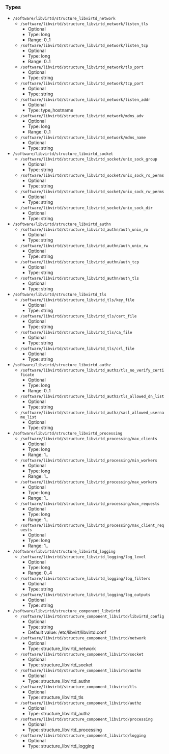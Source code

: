 
### Types

 - `/software/libvirtd/structure_libvirtd_network`
    - `/software/libvirtd/structure_libvirtd_network/listen_tls`
        - Optional
        - Type: long
        - Range: 0..1
    - `/software/libvirtd/structure_libvirtd_network/listen_tcp`
        - Optional
        - Type: long
        - Range: 0..1
    - `/software/libvirtd/structure_libvirtd_network/tls_port`
        - Optional
        - Type: string
    - `/software/libvirtd/structure_libvirtd_network/tcp_port`
        - Optional
        - Type: string
    - `/software/libvirtd/structure_libvirtd_network/listen_addr`
        - Optional
        - Type: type_hostname
    - `/software/libvirtd/structure_libvirtd_network/mdns_adv`
        - Optional
        - Type: long
        - Range: 0..1
    - `/software/libvirtd/structure_libvirtd_network/mdns_name`
        - Optional
        - Type: string
 - `/software/libvirtd/structure_libvirtd_socket`
    - `/software/libvirtd/structure_libvirtd_socket/unix_sock_group`
        - Optional
        - Type: string
    - `/software/libvirtd/structure_libvirtd_socket/unix_sock_ro_perms`
        - Optional
        - Type: string
    - `/software/libvirtd/structure_libvirtd_socket/unix_sock_rw_perms`
        - Optional
        - Type: string
    - `/software/libvirtd/structure_libvirtd_socket/unix_sock_dir`
        - Optional
        - Type: string
 - `/software/libvirtd/structure_libvirtd_authn`
    - `/software/libvirtd/structure_libvirtd_authn/auth_unix_ro`
        - Optional
        - Type: string
    - `/software/libvirtd/structure_libvirtd_authn/auth_unix_rw`
        - Optional
        - Type: string
    - `/software/libvirtd/structure_libvirtd_authn/auth_tcp`
        - Optional
        - Type: string
    - `/software/libvirtd/structure_libvirtd_authn/auth_tls`
        - Optional
        - Type: string
 - `/software/libvirtd/structure_libvirtd_tls`
    - `/software/libvirtd/structure_libvirtd_tls/key_file`
        - Optional
        - Type: string
    - `/software/libvirtd/structure_libvirtd_tls/cert_file`
        - Optional
        - Type: string
    - `/software/libvirtd/structure_libvirtd_tls/ca_file`
        - Optional
        - Type: string
    - `/software/libvirtd/structure_libvirtd_tls/crl_file`
        - Optional
        - Type: string
 - `/software/libvirtd/structure_libvirtd_authz`
    - `/software/libvirtd/structure_libvirtd_authz/tls_no_verify_certificate`
        - Optional
        - Type: long
        - Range: 0..1
    - `/software/libvirtd/structure_libvirtd_authz/tls_allowed_dn_list`
        - Optional
        - Type: string
    - `/software/libvirtd/structure_libvirtd_authz/sasl_allowed_username_list`
        - Optional
        - Type: string
 - `/software/libvirtd/structure_libvirtd_processing`
    - `/software/libvirtd/structure_libvirtd_processing/max_clients`
        - Optional
        - Type: long
        - Range: 1..
    - `/software/libvirtd/structure_libvirtd_processing/min_workers`
        - Optional
        - Type: long
        - Range: 1..
    - `/software/libvirtd/structure_libvirtd_processing/max_workers`
        - Optional
        - Type: long
        - Range: 1..
    - `/software/libvirtd/structure_libvirtd_processing/max_requests`
        - Optional
        - Type: long
        - Range: 1..
    - `/software/libvirtd/structure_libvirtd_processing/max_client_requests`
        - Optional
        - Type: long
        - Range: 1..
 - `/software/libvirtd/structure_libvirtd_logging`
    - `/software/libvirtd/structure_libvirtd_logging/log_level`
        - Optional
        - Type: long
        - Range: 0..4
    - `/software/libvirtd/structure_libvirtd_logging/log_filters`
        - Optional
        - Type: string
    - `/software/libvirtd/structure_libvirtd_logging/log_outputs`
        - Optional
        - Type: string
 - `/software/libvirtd/structure_component_libvirtd`
    - `/software/libvirtd/structure_component_libvirtd/libvirtd_config`
        - Optional
        - Type: string
        - Default value: /etc/libvirt/libvirtd.conf
    - `/software/libvirtd/structure_component_libvirtd/network`
        - Optional
        - Type: structure_libvirtd_network
    - `/software/libvirtd/structure_component_libvirtd/socket`
        - Optional
        - Type: structure_libvirtd_socket
    - `/software/libvirtd/structure_component_libvirtd/authn`
        - Optional
        - Type: structure_libvirtd_authn
    - `/software/libvirtd/structure_component_libvirtd/tls`
        - Optional
        - Type: structure_libvirtd_tls
    - `/software/libvirtd/structure_component_libvirtd/authz`
        - Optional
        - Type: structure_libvirtd_authz
    - `/software/libvirtd/structure_component_libvirtd/processing`
        - Optional
        - Type: structure_libvirtd_processing
    - `/software/libvirtd/structure_component_libvirtd/logging`
        - Optional
        - Type: structure_libvirtd_logging

